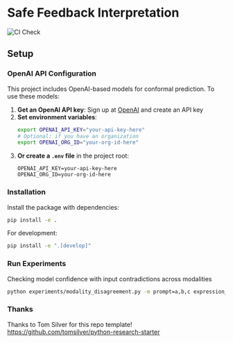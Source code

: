# Safe Feedback Interpretation

![CI Check](https://github.com/ericlhu0/safe-feedback-interpretation/actions/workflows/ci.yml/badge.svg)

## Setup

### OpenAI API Configuration

This project includes OpenAI-based models for conformal prediction. To use these models:

1. **Get an OpenAI API key**: Sign up at [OpenAI](https://platform.openai.com/) and create an API key
2. **Set environment variables**:
   ```bash
   export OPENAI_API_KEY="your-api-key-here"
   # Optional: if you have an organization
   export OPENAI_ORG_ID="your-org-id-here"
   ```
3. **Or create a `.env` file** in the project root:
   ```
   OPENAI_API_KEY=your-api-key-here
   OPENAI_ORG_ID=your-org-id-here
   ```

### Installation

Install the package with dependencies:
```bash
pip install -e .
```

For development:
```bash
pip install -e ".[develop]"
```

### Run Experiments

Checking model confidence with input contradictions across modalities
```bash
python experiments/modality_disagreement.py -m prompt=a,b,c expression_input=img,txt
```

### Thanks
Thanks to Tom Silver for this repo template! https://github.com/tomsilver/python-research-starter